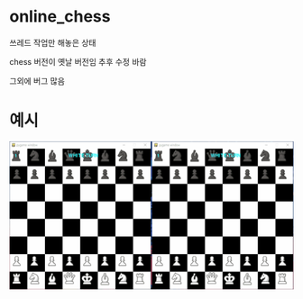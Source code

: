 # online_chess

쓰레드 작업만 해놓은 상태

chess 버전이 옛날 버전임
추후 수정 바람

그외에 버그 많음

# 예시
![Alt text](https://raw.githubusercontent.com/bamcasa/online_chess/master/sample.gif)
